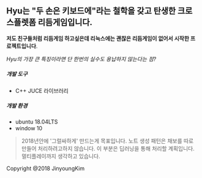 ## Hyu는 "두 손은 키보드에"라는 철학을 갖고 탄생한 크로스플렛폼 리듬게임입니다.

**저도 친구들처럼 리듬게임 하고싶은데 리눅스에는 괜찮은 리듬게임이 없어서 시작한 프로젝트입니다**.

_Hyu의 가장 큰 특징이라면 단 한번의 실수도 용납하지 않는다는 점?_

##### 개발 도구
* C++ JUCE 라이브러리
##### 개발 환경
* ubuntu 18.04LTS
* window 10

> 2018년안에  '그럴싸하게' 만드는게 목표입니다.
노트 생성 패턴은 채보를 따로 만들어 처리하려고하지 않습니다. 이 부분은 딥러닝을 통해 처리할 계획입니다.
멀티플레이까지 생각하고 있습니다.

Copyright @2018 JinyoungKim
